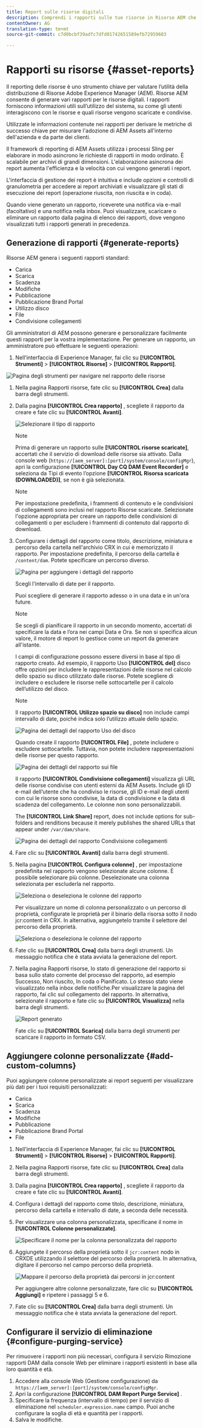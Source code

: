 ```yaml
---
title: Report sulle risorse digitali
description: Comprendi i rapporti sulle tue risorse in Risorse AEM che ti aiutano a capire l’utilizzo, l’attività e la condivisione delle tue risorse digitali.
contentOwner: AG
translation-type: tm+mt
source-git-commit: c7d0bcbf39adfc7dfd01742651589efb72959603

---
```



# Rapporti su risorse {#asset-reports}

Il reporting delle risorse è uno strumento chiave per valutare l’utilità della distribuzione di Risorse Adobe Experience Manager (AEM). Risorse AEM consente di generare vari rapporti per le risorse digitali. I rapporti forniscono informazioni utili sull’utilizzo del sistema, su come gli utenti interagiscono con le risorse e quali risorse vengono scaricate e condivise.

Utilizzate le informazioni contenute nei rapporti per derivare le metriche di successo chiave per misurare l&#39;adozione di AEM Assets all&#39;interno dell&#39;azienda e da parte dei clienti.

Il framework di reporting di AEM Assets utilizza i processi Sling per elaborare in modo asincrono le richieste di rapporti in modo ordinato. È scalabile per archivi di grandi dimensioni. L&#39;elaborazione asincrona dei report aumenta l&#39;efficienza e la velocità con cui vengono generati i report.

L&#39;interfaccia di gestione dei report è intuitiva e include opzioni e controlli di granulometria per accedere ai report archiviati e visualizzare gli stati di esecuzione dei report (operazione riuscita, non riuscita e in coda).

Quando viene generato un rapporto, riceverete una notifica via e-mail (facoltativo) e una notifica nella inbox. Puoi visualizzare, scaricare o eliminare un rapporto dalla pagina di elenco dei rapporti, dove vengono visualizzati tutti i rapporti generati in precedenza.

## Generazione di rapporti {#generate-reports}

Risorse AEM genera i seguenti rapporti standard:

* Carica
* Scarica
* Scadenza
* Modifiche
* Pubblicazione
* Pubblicazione Brand Portal
* Utilizzo disco
* File
* Condivisione collegamenti

Gli amministratori di AEM possono generare e personalizzare facilmente questi rapporti per la vostra implementazione. Per generare un rapporto, un amministratore può effettuare le seguenti operazioni:

1. Nell’interfaccia di Experience Manager, fai clic su **[!UICONTROL Strumenti]** > **[!UICONTROL Risorse]** > **[!UICONTROL Rapporti]**.

![Pagina degli strumenti per navigare nel rapporto delle risorse](assets/AssetsReportNavigation.png)

1. Nella pagina Rapporti  risorse, fate clic su **[!UICONTROL Crea]** dalla barra degli strumenti.
1. Dalla pagina **[!UICONTROL Crea rapporto]** , scegliete il rapporto da creare e fate clic su **[!UICONTROL Avanti]**.

   ![Selezionare il tipo di rapporto](assets/choose_report.png)

   >[!NOTE]
   >
   >Prima di generare un rapporto sulle **[!UICONTROL risorse scaricate]**, accertati che il servizio di download delle risorse sia attivato. Dalla console web (`https://[aem_server]:[port]/system/console/configMgr`), apri la configurazione **[!UICONTROL Day CQ DAM Event Recorder]** e seleziona da Tipi di evento l’opzione **[!UICONTROL Risorsa scaricata (DOWNLOADED)]**, se non è già selezionata.

   >[!NOTE]
   >
   >Per impostazione predefinita, i frammenti di contenuto e le condivisioni di collegamenti sono inclusi nel rapporto Risorse scaricate. Selezionate l&#39;opzione appropriata per creare un rapporto delle condivisioni di collegamenti o per escludere i frammenti di contenuto dal rapporto di download.

1. Configurare i dettagli del rapporto come titolo, descrizione, miniatura e percorso della cartella nell&#39;archivio CRX in cui è memorizzato il rapporto. Per impostazione predefinita, il percorso della cartella è `/content/dam`. Potete specificare un percorso diverso.

   ![Pagina per aggiungere i dettagli del rapporto](assets/report_configuration.png)

   Scegli l&#39;intervallo di date per il rapporto.

   Puoi scegliere di generare il rapporto adesso o in una data e in un&#39;ora future.

   >[!NOTE]
   >
   >Se scegli di pianificare il rapporto in un secondo momento, accertati di specificare la data e l’ora nei campi Data e Ora. Se non si specifica alcun valore, il motore di report lo gestisce come un report da generare all&#39;istante.

   I campi di configurazione possono essere diversi in base al tipo di rapporto creato. Ad esempio, il rapporto Uso **[!UICONTROL del]** disco offre opzioni per includere le rappresentazioni delle risorse nel calcolo dello spazio su disco utilizzato dalle risorse. Potete scegliere di includere o escludere le risorse nelle sottocartelle per il calcolo dell’utilizzo del disco.

   >[!NOTE]
   >
   >Il rapporto **[!UICONTROL Utilizzo spazio su disco]** non include campi intervallo di date, poiché indica solo l’utilizzo attuale dello spazio.

   ![Pagina dei dettagli del rapporto Uso del disco](assets/disk_usage_configuration.png)

   Quando create il rapporto **[!UICONTROL File]** , potete includere o escludere sottocartelle. Tuttavia, non potete includere rappresentazioni delle risorse per questo rapporto.

   ![Pagina dei dettagli del rapporto sui file](assets/files_report.png)

   Il rapporto **[!UICONTROL Condivisione collegamenti]** visualizza gli URL delle risorse condivise con utenti esterni da AEM Assets. Include gli ID e-mail dell’utente che ha condiviso le risorse, gli ID e-mail degli utenti con cui le risorse sono condivise, la data di condivisione e la data di scadenza del collegamento. Le colonne non sono personalizzabili.

   The **[!UICONTROL Link Share]** report, does not include options for sub-folders and renditions because it merely publishes the shared URLs that appear under `/var/dam/share`.

   ![Pagina dei dettagli del rapporto Condivisione collegamenti](assets/link_share.png)

1. Fare clic su **[!UICONTROL Avanti]** dalla barra degli strumenti.

1. Nella pagina **[!UICONTROL Configura colonne]** , per impostazione predefinita nel rapporto vengono selezionate alcune colonne. È possibile selezionare più colonne. Deselezionate una colonna selezionata per escluderla nel rapporto.

   ![Seleziona o deseleziona le colonne del rapporto](assets/configure_columns.png)

   Per visualizzare un nome di colonna personalizzato o un percorso di proprietà, configurate le proprietà per il binario della risorsa sotto il nodo jcr:content in CRX. In alternativa, aggiungetelo tramite il selettore del percorso della proprietà.

   ![Seleziona o deseleziona le colonne del rapporto](assets/custom_columns.png)

1. Fate clic su **[!UICONTROL Crea]** dalla barra degli strumenti. Un messaggio notifica che è stata avviata la generazione del report.
1. Nella pagina Rapporti risorse, lo stato di generazione del rapporto si basa sullo stato corrente del processo del rapporto, ad esempio Successo, Non riuscito, In coda o Pianificato. Lo stesso stato viene visualizzato nella inbox delle notifiche.Per visualizzare la pagina del rapporto, fai clic sul collegamento del rapporto. In alternativa, selezionate il rapporto e fate clic su **[!UICONTROL Visualizza]** nella barra degli strumenti.

   ![Report generato](assets/report_page.png)

   Fate clic su **[!UICONTROL Scarica]** dalla barra degli strumenti per scaricare il rapporto in formato CSV.

## Aggiungere colonne personalizzate {#add-custom-columns}

Puoi aggiungere colonne personalizzate ai report seguenti per visualizzare più dati per i tuoi requisiti personalizzati:

* Carica
* Scarica
* Scadenza
* Modifiche
* Pubblicazione
* Pubblicazione Brand Portal
* File

1. Nell’interfaccia di Experience Manager, fai clic su **[!UICONTROL Strumenti]** > **[!UICONTROL Risorse]** > **[!UICONTROL Rapporti]**.
1. Nella pagina Rapporti  risorse, fate clic su **[!UICONTROL Crea]** dalla barra degli strumenti.

1. Dalla pagina **[!UICONTROL Crea rapporto]** , scegliete il rapporto da creare e fate clic su **[!UICONTROL Avanti]**.
1. Configura i dettagli del rapporto come titolo, descrizione, miniatura, percorso della cartella e intervallo di date, a seconda delle necessità.

1. Per visualizzare una colonna personalizzata, specificane il nome in **[!UICONTROL Colonne personalizzate]**.

   ![Specificare il nome per la colonna personalizzata del rapporto](assets/custom_columns-1.png)

1. Aggiungete il percorso della proprietà sotto il `jcr:content` nodo in CRXDE utilizzando il selettore del percorso della proprietà. In alternativa, digitare il percorso nel campo percorso della proprietà.

   ![Mappare il percorso della proprietà dai percorsi in jcr:content](assets/property_picker.png)

   Per aggiungere altre colonne personalizzate, fare clic su **[!UICONTROL Aggiungi]** e ripetere i passaggi 5 e 6.

1. Fate clic su **[!UICONTROL Crea]** dalla barra degli strumenti. Un messaggio notifica che è stata avviata la generazione del report.

## Configurare il servizio di eliminazione {#configure-purging-service}

Per rimuovere i rapporti non più necessari, configura il servizio Rimozione rapporti DAM dalla console Web per eliminare i rapporti esistenti in base alla loro quantità e età.

1. Accedere alla console Web (Gestione configurazione) da `https://[aem_server]:[port]/system/console/configMgr`.
1. Apri la configurazione **[!UICONTROL DAM Report Purge Service]** .
1. Specificare la frequenza (intervallo di tempo) per il servizio di eliminazione nel `scheduler.expression.name` campo. Puoi anche configurare la soglia di età e quantità per i rapporti.
1. Salva le modifiche.
